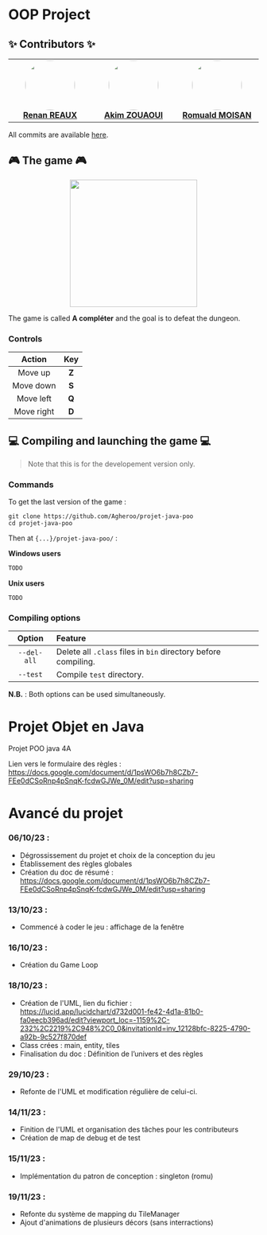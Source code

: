 # OOP Project

## ✨ Contributors ✨

<!-- prettier-ignore-start -->
<!-- markdownlint-disable -->

<table align="center">
    <tbody>
        <tr>
            <td width="25%" align="center" valign="top">
                <a href="https://github.com/Agheroo">
                    <img src="https://avatars.githubusercontent.com/u/118640089" width="100px" style="clip-path: circle(50%)"> <br/>
                    <b>Renan REAUX</b>
                </a> <br/>
            </td>
            <td width="25%" align="center" valign="top">
                <a href="https://github.com/defidelamort">
                    <img src="https://avatars.githubusercontent.com/u/80912039" width="100px" style="clip-path: circle(50%)"> <br/>
                    <b>Akim ZOUAOUI</b>
                </a> <br/>
            </td>
            <td width="25%" align="center" valign="top">
                <a href="https://github.com/Azrod64">
                    <img src="https://avatars.githubusercontent.com/u/121852193" width="100px" style="clip-path: circle(50%)"> <br/>
                    <b>Romuald MOISAN</b>
                </a> <br/>
            </td>
        </tr>
    </tbody>
</table>

<!-- markdownlint-restore -->
<!-- prettier-ignore-end -->

All commits are available [here](https://github.com/Agheroo/projet-java-poo/commits/main/).

## 🎮 The game 🎮

<div align="center">
    <img src="src/main/resources/logo.png" width="256px">
</div>

The game is called **A compléter** and the goal is to defeat the dungeon.

### Controls

|Action|Key|
|:-:|:-:|
|Move up|**Z**|
|Move down|**S**|
|Move left|**Q**|
|Move right|**D**|

## 💻 Compiling and launching the game 💻

> Note that this is for the developement version only.

### Commands

To get the last version of the game :
```shell
git clone https://github.com/Agheroo/projet-java-poo
cd projet-java-poo
```

Then at ``{...}/projet-java-poo/`` :

**Windows users**

```powershell
TODO
```

**Unix users**

```shell
TODO
```

### Compiling options

|Option|Feature|
|:-:|:-|
|``--del-all``|Delete all ``.class`` files in ``bin`` directory before compiling.|
|``--test``|Compile ``test`` directory.|

**N.B.** : Both options can be used simultaneously.








































# Projet Objet en Java
Projet POO java 4A

Lien vers le formulaire des règles : https://docs.google.com/document/d/1psWO6b7h8CZb7-FEe0dCSoRnp4pSnqK-fcdwGJWe_0M/edit?usp=sharing

# Avancé du projet

### 06/10/23 : 
- Dégrossissement du projet et choix de la conception du jeu
- Établissement des règles globales
- Création du doc de résumé : https://docs.google.com/document/d/1psWO6b7h8CZb7-FEe0dCSoRnp4pSnqK-fcdwGJWe_0M/edit?usp=sharing

### 13/10/23 : 
- Commencé à coder le jeu : affichage de la fenêtre

### 16/10/23 : 
- Création du Game Loop

### 18/10/23 : 
- Création de l'UML, lien du fichier : https://lucid.app/lucidchart/d732d001-fe42-4d1a-81b0-fa0eecb396ad/edit?viewport_loc=-1159%2C-232%2C2219%2C948%2C0_0&invitationId=inv_12128bfc-8225-4790-a92b-9c527f870def
- Class crées : main, entity, tiles
- Finalisation du doc : Définition de l’univers et des règles

### 29/10/23 :
- Refonte de l'UML et modification régulière de celui-ci.

### 14/11/23 :
- Finition de l'UML et organisation des tâches pour les contributeurs
- Création de map de debug et de test


### 15/11/23 : 
- Implémentation du patron de conception : singleton (romu)

### 19/11/23 :
- Refonte du système de mapping du TileManager
- Ajout d'animations de plusieurs décors (sans interractions)

